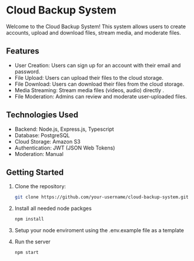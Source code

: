 # Cloud Backup System

Welcome to the Cloud Backup System! This system allows users to create accounts, upload and download files, stream media, and moderate files.

## Features

- User Creation: Users can sign up for an account with their email and password.
- File Upload: Users can upload their files to the cloud storage.
- File Download: Users can download their files from the cloud storage.
- Media Streaming: Stream media files (videos, audio) directly .
- File Moderation: Admins can review and moderate user-uploaded files.

## Technologies Used

- Backend: Node.js, Express.js, Typescript
- Database: PostgreSQL
- Cloud Storage: Amazon S3
- Authentication: JWT (JSON Web Tokens)
- Moderation: Manual

## Getting Started

1. Clone the repository:

   ```bash
   git clone https://github.com/your-username/cloud-backup-system.git

   ```

2. Install all needed node packges

   ```bash
   npm install

   ```

3. Setup your node enviroment using the .env.example file as a template

4. Run the server

   ```bash
   npm start

   ```
